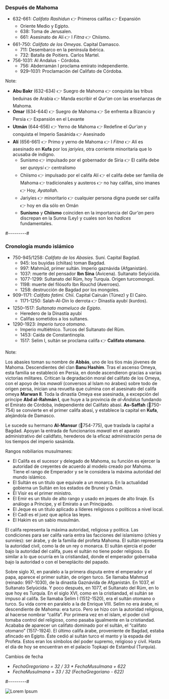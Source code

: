 ### Después de Mahoma

* 632-661: *Califato Rashidun* 👉 Primeros califas 👉 Expansión
  * Oriente Medio y Egipto.
  * 638: Toma de Jerusalen.
  * 661: Asesinato de Alí 👉 I *Fitna* 👉 Chiísmo.
* 661-750: *Califato de los Omeyas*. Capital Damasco.
  * 711: Desembarco en la península ibérica.
  * 732: Batalla de Poitiers. Carlos Martel.
* 756-1031: Al Andalus - Córdoba.
  * 756: Abderramán I proclama emirato independiente.
  * 929–1031: Proclamación del Califato de Córdoba.

Note:

* **Abu Bakr** (632-634) 👉 Suegro de Mahoma 👉 conquista las tribus beduinas de Arabia 👉 Manda escribir el *Qur'an* con las enseñanzas de Mahoma. 
* **Omar** (634-644) 👉 Suegro de Mahoma 👉 Se enfrenta a Bizancio y Persia 👉 Expansión en el Levante 
* **Utmán** (644-656) 👉 Yerno de Mahoma 👉 Redefine el *Qur'an* y conquista el Imperio Sasánida 👉 Asesinado
* **Alí** (656-661) 👉 Primo y yerno de Mahoma 👉 I *Fitna* 👉 Alí es asesinado en **Kufa** por los *jariyíes*, otra corriente minoritaria que lo acusaba de indigno.
	* Sunismo 👉 impulsado por el gobernador de Siria 👉 El califa debe ser *quraysí* 👉 centralismo
	* Chiísmo 👉 impulsado por el califa Alí 👉 el califa debe ser familia de Mahoma 👉 tradicionales y austeros 👉 no hay califas, sino imanes 👉 Hoy, *Ayatollah*.
	* Jariyíes 👉 minoritario 👉 cualquier persona digna puede ser califa 👉 hoy en día sólo en Omán
	* **Sunismo** y **Chiísmo** coinciden en la importancia del  *Qur'an* pero discrepan en la Sunna (Ley) y cuales son los *hadices* fundamentales.


#---------#

### Cronología mundo islámico

* 750-945/1258: *Califato de los Abasíes*. Suní. Capital Bagdad.
	* 945: los buyidas (chiítas) toman Bagdad.
	* 997: Mahmūd, primer sultán. Imperio gaznávida (Afganistán).
	* 1037: muerte del pensador **Ibn Sina** (Avicena). Sultanato Selyúcida.
	* 1077-1299: Sultanato del Rüm, hoy Turquía. Origen turcomongol.
	* 1198: muerte del filósofo Ibn Rouchd (Averroes).
	* 1258: destrucción de Bagdad por los mongoles.
* 909–1171: *Califato fatimí*. Chií. Capital Cairuán (Túnez) y El Cairo.
	* 1171-1250: Salah-Al-Din lo derrota 👉 Dinastía ayubí (kurdos).
* 1250–1517: *Sultanato mameluco de Egipto*.
	* Heredero de la Dinastía ayubí
	* Califas sometidos a los sultanes.
* 1290-1923: *Imperio turco otomano*.
	* Imperio multiétnico. Turcos del Sultanato del Rüm.
	* 1453: Caída de Constantinopla.
	* 1517: Selim I, sultán se proclama califa 👉 **Califato otomano**.


Note:

Los abasíes toman su nombre de **Abbás**, uno de los tíos más jóvenes de Mahoma. Descendientes del clan **Banu Hashim**. Tras el ascenso Omeya, esta familia se estableció en Persia, en donde ascendieron gracias a varias victorias militares. Critican la degradación moral del califato de los Omeya, con el apoyo de los *mawali* (conversos al Islam no árabes) sobre todo de origen persa, inician una revuelta que culmina con el asesinato del califa omeya **Marwan II**. Toda la dinastía Omeya ese asesinada, a excepción del príncipe **Abd al-Rahmán I**, que huye a la provincia de *al-Ándalus* fundando el Emirato de Córdoba, independiente del Califato abasí. **As-Saffah** (👑750-754) se convierte en el primer califa abasí, y establece la capital en **Kufa**, alejándola de Damasco.

Le sucede su hermano **Al-Mansur** (👑754-775), que traslada la capital a Bagdad. Apoyan la entrada de funcionarios *mawali* en el aparato administrativo del calidfato, herederos de la eficaz administración persa de los tiempos del imperio sasánida.

<p>Rangos nobiliarios musulmanes:
	<ul>
		<li>El Califa es el sucesor y delegado de Mahoma, su función es ejercer la autoridad de creyentes de acuerdo al modelo creado por Mahoma. Tiene el rango de Emperador y se le considera la máxima autoridad del mundo islámico.</li>
		<li>El Sultán es un titulo que equivale a un monarca. En la actualidad gobierna un Sultán en los estados de Brunei y Omán.</li>
		<li>El Visir es el primer ministro.</li>
		<li>El Emir es un titulo de alto rango y usado en jeques de alto linaje. Es análogo a Príncipe, y el Emirato a un Principado.</li>
		<li>El Jeque es un titulo aplicado a líderes religiosos o políticos a nivel local.</li>
		<li>El Cadí es el juez que aplica las leyes.</li>
		<li>El Hakim es un sabio musulmán.</li>
	</ul>
	El califa representa la máxima autoridad, religiosa y política. Las condiciones para ser califa varía entra las facciones del islamismo (chíes y sunníes): ser árabe, y de la familia del profeta Mahoma. El sultán representa la autoridad civil, como la de un rey o monarca. El sultán ejercía el poder bajo la autoridad del califa, pues el sultán no tiene poder religioso. Es similar a lo que ocurría en la cristiandad, donde el emperador gobernaba bajo la autoridad o con el beneplácito del papado.
</p>
<p>
	Sobre siglo XI, en paralelo a la primera disputa entre el emperador y el papa, aparece el primer sultán, de origen turco. Se llamaba Mahmud (reinado: 997-1030), de la dinastía Gaznávida de Afganistán. En 1037, el Sultanato Selyúcida. Y poco después, en 1077, el Sultanato del Rüm, en lo que hoy es Turquía. En el siglo XVI, como en la cristiandad, el sultán se impuso al califa. Se llamaba Selim I (1512-1520), era el sultán otomano o turco. Su vida corre en paralelo a la de Enrique VIII. Selim no era árabe, ni descendiente de Mahoma: era turco. Pero se hizo con la autoridad religiosa, al hacerse nombrar “califa”. Por primera vez en el islam, el poder civil tomaba control del religioso, como pasaba igualmente en la cristiandad. Acababa de aparecer un califato dominado por el sultán, el “califato otomano” (1517-1924). El último califa árabe, proveniente de Bagdad, estaba afincado en Egipto. Éste cedió al sultán turco el manto y la espada del Profeta. Estos eran los símbolos del poder supremo, religioso y civil. Hasta el día de hoy se encuentran en el palacio Topkapi de Estambul (Turquía).
</p>
<p>Cambios de fecha<ul> <li><em>FechaGregoriano = 32 / 33 *  FechaMusulmana + 622</em></li><li><em> FechaMusulmana = 33 / 32 (FechaGregoriano - 622)</em></li></ul></p>



#---------#


<img class="full" style="max-height:70vh" data-src="images/assets-expansion-islamica-timeline.jpg" alt="Lorem Ipsum">





